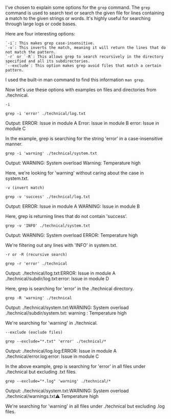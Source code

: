 
I've chosen to explain some options for the `grep` command. The `grep` command is used to search text or search the given file for lines containing a match to the given strings or words. It's highly useful for searching through large logs or code bases.

Here are four interesting options:

    `-i`: This makes grep case-insensitive.
    `-v`: This inverts the match, meaning it will return the lines that do not match the pattern.
    `-r` or `-R`: This allows grep to search recursively in the directory specified and all its subdirectories.
    `--exclude`: This option makes grep avoid files that match a certain pattern.

I used the built-in man command to find this information `man grep`.

Now let's use these options with examples on files and directories from ./technical.

    -i

`grep -i 'error' ./technical/log.txt`

Output:
ERROR: Issue in module A
Error: Issue in module B
error: Issue in module C

In the example, grep is searching for the string 'error' in a case-insensitive manner.

`grep -i 'warning' ./technical/system.txt`

Output:
WARNING: System overload
Warning: Temperature high

Here, we're looking for 'warning' without caring about the case in system.txt.

    -v (invert match)

`grep -v 'success' ./technical/log.txt`

Output:
ERROR: Issue in module A
WARNING: Issue in module B

Here, grep is returning lines that do not contain 'success'.

`grep -v 'INFO' ./technical/system.txt`

Output:
WARNING: System overload
ERROR: Temperature high

We're filtering out any lines with 'INFO' in system.txt.

    -r or -R (recursive search)

`grep -r 'error' ./technical`

Output:
./technical/log.txt:ERROR: Issue in module A
./technical/subdir/log.txt:error: Issue in module D

Here, grep is searching for 'error' in the ./technical directory.

`grep -R 'warning' ./technical`

Output:
./technical/system.txt:WARNING: System overload
./technical/subdir/system.txt: warning : Temperature high

We're searching for 'warning' in ./technical.

    --exclude (exclude files)
    
`grep --exclude="*.txt" 'error' ./technical/*`

Output:
./technical/log.log:ERROR: Issue in module A
./technical/error.log:error: Issue in module C

In the above example, grep is searching for 'error' in all files under ./technical but excluding .txt files.

`grep --exclude="*.log" 'warning' ./technical/*`

Output:
./technical/system.txt:WARNING: System overload
./technical/warnings.txt:warning: Temperature high

We're searching for 'warning' in all files under ./technical but excluding .log files.
